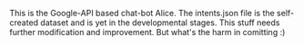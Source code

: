 This is the Google-API based chat-bot Alice. The intents.json file is the self-created dataset and is yet in the developmental stages.
This stuff needs further modification and improvement. But what's the harm in comitting :)
